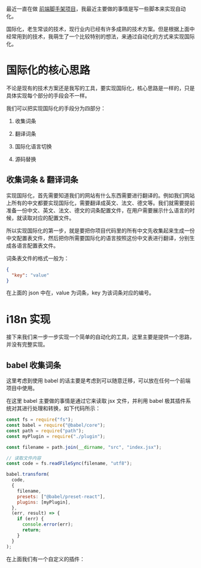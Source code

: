 最近一直在做 [前端脚手架项目](https://github.com/xun082/create-neat)，我最近主要做的事情是写一些脚本来实现自动化。

国际化，老生常谈的技术，现行业内已经有许多成熟的技术方案。但是根据上面中经常用到的技术，我萌生了一个比较特别的想法，来通过自动化的方式来实现国际化。

# 国际化的核心思路

不论是现有的技术方案还是我写的工具，要实现国际化，核心思路是一样的，只是具体实现每个部分的手段会不一样。

我们可以把实现国际化的手段分为四部分：

1. 收集词条

2. 翻译词条

3. 国际化语言切换

4. 源码替换

## 收集词条 & 翻译词条

实现国际化，首先需要知道我们的网站有什么东西需要进行翻译的。例如我们网站上所有的中文都要实现国际化，需要翻译成英文、法文、德文等。我们就需要提前准备一份中文、英文、法文、德文的词条配置文件，在用户需要展示什么语言的时候，就读取对应的配置文件。

所以实现国际化的第一步，就是要把你项目代码里的所有中文先收集起来生成一份中文配置表文件，然后把你所需要国际化的语言按照这份中文表进行翻译，分别生成各语言配置表文件。

词条表文件的格式一般为：

```json
{
  "key": "value"
}
```

在上面的 json 中在，value 为词条，key 为该词条对应的编号。

# i18n 实现

接下来我们来一步一步实现一个简单的自动化的工具，这里主要是提供一个思路，并没有完整实现。

## babel 收集词条

这里考虑到使用 babel 的话主要是考虑到可以随意迁移，可以放在任何一个前端项目中使用。

在这里 babel 主要做的事情是通过它来读取 jsx 文件，并利用 babel 极其插件系统对其进行处理和转换，如下代码所示：

```js
const fs = require("fs");
const babel = require("@babel/core");
const path = require("path");
const myPlugin = require("./plugin");

const filename = path.join(__dirname, "src", "index.jsx");

// 读取文件内容
const code = fs.readFileSync(filename, "utf8");

babel.transform(
  code,
  {
    filename,
    presets: ["@babel/preset-react"],
    plugins: [myPlugin],
  },
  (err, result) => {
    if (err) {
      console.error(err);
      return;
    }
  }
);
```
在上面我们有一个自定义的插件：

```js

```